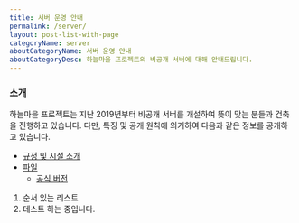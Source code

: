 ```yaml
---
title: 서버 운영 안내
permalink: /server/
layout: post-list-with-page
categoryName: server
aboutCategoryName: 서버 운영 안내
aboutCategoryDesc: 하늘마을 프로젝트의 비공개 서버에 대해 안내드립니다.
---
```


### 소개

하늘마을 프로젝트는 지난 2019년부터 비공개 서버를 개설하여 뜻이 맞는 분들과 건축을 진행하고 있습니다. 다만, 특징 및 공개 원칙에 의거하여 다음과 같은 정보를 공개하고 있습니다.

- [규정 및 시설 소개](https://github.com/haneulcity/haneulcity/wiki)
- [파일](https://github.com/haneulcity/haneulcity)
  - [공식 버전](https://github.com/haneulcity/haneulcity/releases)

1. 순서 있는 리스트
2. 테스트 하는 중입니다.
